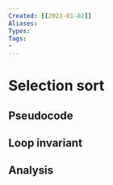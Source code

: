 ```yaml
---
Created: [[2023-01-02]]
Aliases: 
Types: 
Tags: 
- 
---
```

# Selection sort
## Pseudocode
## Loop invariant
## Analysis